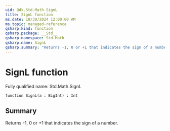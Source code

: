 ```yaml
---
uid: Qdk.Std.Math.SignL
title: SignL function
ms.date: 10/30/2024 12:00:00 AM
ms.topic: managed-reference
qsharp.kind: function
qsharp.package: __Std__
qsharp.namespace: Std.Math
qsharp.name: SignL
qsharp.summary: "Returns -1, 0 or +1 that indicates the sign of a number."
---
```


# SignL function

Fully qualified name: Std.Math.SignL

```qsharp
function SignL(a : BigInt) : Int
```

## Summary
Returns -1, 0 or +1 that indicates the sign of a number.

